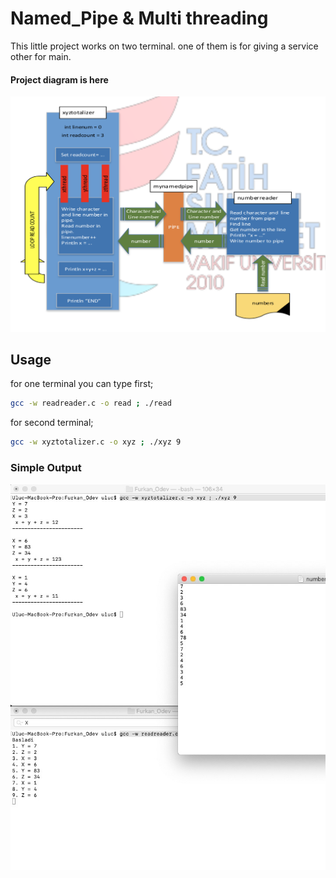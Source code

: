 # Named_Pipe & Multi threading

This little project works on two terminal.
one of them is for giving a service other for main.

#### Project diagram is here
 ![alt text](https://raw.githubusercontent.com/UlucFVardar/Operating-System-with-C/master/named_Pipe%20%26%20Multi%20threading/ss2.png)
## Usage
for one terminal you can type first; 
```sh
gcc -w readreader.c -o read ; ./read
```

for second terminal; 
```sh
gcc -w xyztotalizer.c -o xyz ; ./xyz 9
```

### Simple Output
 ![alt text](https://raw.githubusercontent.com/UlucFVardar/Operating-System-with-C/master/named_Pipe%20%26%20Multi%20threading/ss1.jpg)
